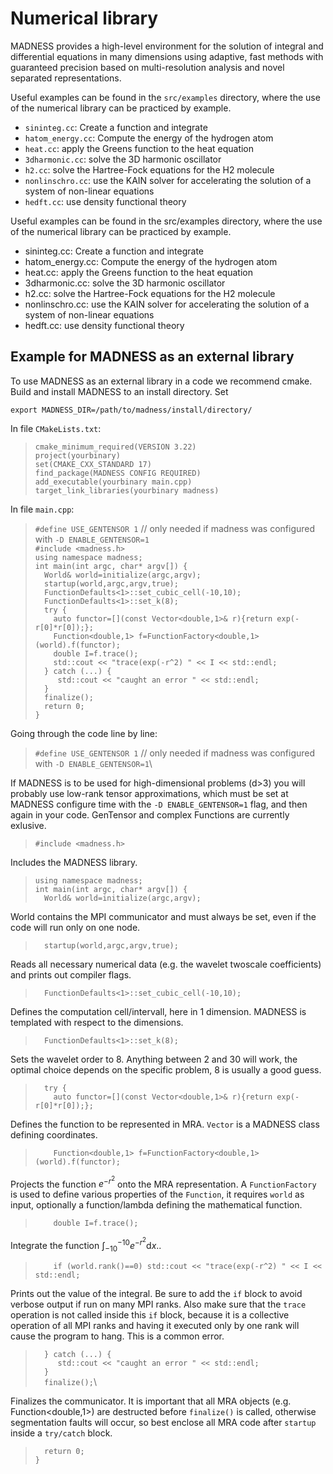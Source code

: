 # Numerical library

MADNESS provides a high-level environment for the solution of integral and differential equations 
in many dimensions using adaptive, fast methods with guaranteed precision based on multi-resolution 
analysis and novel separated representations. 

Useful examples can be found in the `src/examples` directory, where the use of the numerical library can be 
practiced by example.
 * `sininteg.cc`: Create a function and integrate
 * `hatom_energy.cc`: Compute the energy of the hydrogen atom 
 * `heat.cc`: apply the Greens function to the heat equation
 * `3dharmonic.cc`: solve the 3D harmonic oscillator
 * `h2.cc`: solve the Hartree-Fock equations for the H2 molecule
 * `nonlinschro.cc`: use the KAIN solver for accelerating the solution of a system of non-linear equations
 * `hedft.cc`: use density functional theory 

Useful examples can be found in the src/examples directory, where the use of the numerical library can be practiced by example.
- sininteg.cc: Create a function and integrate
- hatom_energy.cc: Compute the energy of the hydrogen atom
- heat.cc: apply the Greens function to the heat equation
- 3dharmonic.cc: solve the 3D harmonic oscillator
- h2.cc: solve the Hartree-Fock equations for the H2 molecule
- nonlinschro.cc: use the KAIN solver for accelerating the solution of a system of non-linear equations
- hedft.cc: use density functional theory


## Example for MADNESS as an external library
To use MADNESS as an external library in a code we recommend cmake. Build and install MADNESS to 
an install directory. Set

`export MADNESS_DIR=/path/to/madness/install/directory/`


In file `CMakeLists.txt`:
> `cmake_minimum_required(VERSION 3.22)`\
> `project(yourbinary)`\
> `set(CMAKE_CXX_STANDARD 17)`\
> `find_package(MADNESS CONFIG REQUIRED)`\
> `add_executable(yourbinary main.cpp)`\
> `target_link_libraries(yourbinary madness)`

In file `main.cpp`:
>`#define USE_GENTENSOR 1` // only needed if madness was configured with `-D ENABLE_GENTENSOR=1`\
>`#include <madness.h>`\
>`using namespace madness;`\
>`int main(int argc, char* argv[]) {`\
>`  World& world=initialize(argc,argv);`\
>`  startup(world,argc,argv,true);`\
>`  FunctionDefaults<1>::set_cubic_cell(-10,10);`\
>`  FunctionDefaults<1>::set_k(8);`\
>`  try {`\
>`    auto functor=[](const Vector<double,1>& r){return exp(-r[0]*r[0]);};`\
>`    Function<double,1> f=FunctionFactory<double,1>(world).f(functor);`\
>`    double I=f.trace();`\
>`    std::cout << "trace(exp(-r^2) " << I << std::endl;`\
>`  } catch (...) {`\
>`     std::cout << "caught an error " << std::endl;`\
>`  } `\
>`  finalize();`\
>`  return 0;`\
>`}`

Going through the code line by line:
>`#define USE_GENTENSOR 1` // only needed if madness was configured with `-D ENABLE_GENTENSOR=1`\
 
If MADNESS is to be used for high-dimensional problems (d>3) you will probably use low-rank tensor 
approximations, which must be set at MADNESS configure time with the `-D ENABLE_GENTENSOR=1` flag, 
and then again in your code. GenTensor and complex Functions are currently exlusive.

>`#include <madness.h>`

Includes the MADNESS library.

>`using namespace madness;`\
>`int main(int argc, char* argv[]) {`\
>`  World& world=initialize(argc,argv);`
 
World contains the MPI communicator and must always be set, even if the code will run only 
on one node.
 
>`  startup(world,argc,argv,true);`

Reads all necessary numerical data (e.g. the wavelet twoscale coefficients) and prints out
compiler flags.

>`  FunctionDefaults<1>::set_cubic_cell(-10,10);`

Defines the computation cell/intervall, here in 1 dimension. MADNESS is templated with respect
to the dimensions.
 
>`  FunctionDefaults<1>::set_k(8);`

Sets the wavelet order to 8. Anything between 2 and 30 will work, the optimal choice depends 
on the specific problem, 8 is usually a good guess.


>`  try {`\
>`    auto functor=[](const Vector<double,1>& r){return exp(-r[0]*r[0]);};`

Defines the function to be represented in MRA. `Vector` is a MADNESS class defining coordinates.

>`    Function<double,1> f=FunctionFactory<double,1>(world).f(functor);`

Projects the function $e^{-r^2}$ onto the MRA representation. A `FunctionFactory` is used to 
define various properties of the `Function`, it requires `world` as input, optionally a function/lambda
defining the mathematical function. 

>`    double I=f.trace();`

Integrate the function $\int_{-10}^{-10} e^{-r^2}\mathrm dx$..

>`    if (world.rank()==0) std::cout << "trace(exp(-r^2) " << I << std::endl;`
 
Prints out the value of the integral. Be sure to add the `if` block to avoid verbose output if 
run on many MPI ranks. Also make sure that the `trace` operation is not called inside this
`if` block, because it is a collective operation of all MPI ranks and having it executed only
by one rank will cause the program to hang. This is a common error.

>`  } catch (...) {`\
>`     std::cout << "caught an error " << std::endl;`\
>`  } `\
>`  finalize();`\
 
Finalizes the communicator.
It is important that all MRA objects (e.g. Function<double,1>) are destructed before
`finalize()` is called, otherwise segmentation faults will occur,
so best enclose all MRA code after `startup` inside a `try/catch` block.

>`  return 0;`\
>`}`
